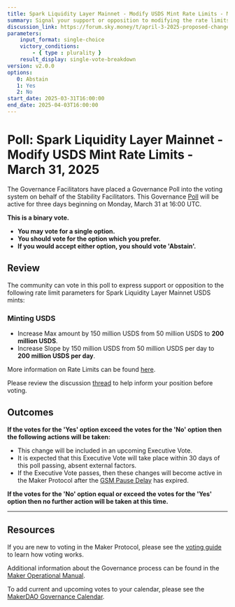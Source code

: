 ```yaml
---
title: Spark Liquidity Layer Mainnet - Modify USDS Mint Rate Limits - March 31, 2025
summary: Signal your support or opposition to modifying the rate limits for Spark Liquidity Layer Mainnet USDS.
discussion_link: https://forum.sky.money/t/april-3-2025-proposed-changes-to-spark-for-upcoming-spell-2/26203
parameters:
    input_format: single-choice
    victory_conditions:
        - { type : plurality }
    result_display: single-vote-breakdown
version: v2.0.0
options:
   0: Abstain
   1: Yes
   2: No
start_date: 2025-03-31T16:00:00
end_date: 2025-04-03T16:00:00
---
```

# Poll: Spark Liquidity Layer Mainnet - Modify USDS Mint Rate Limits - March 31, 2025

The Governance Facilitators have placed a Governance Poll into the voting system on behalf of the Stability Facilitators. This Governance [Poll](https://manual.makerdao.com/governance/governance-cycle/weekly-governance-cycle#weekly-governance-cycle-definitions-mip16c1) will be active for three days beginning on Monday, March 31 at 16:00 UTC.

**This is a binary vote.**

- **You may vote for a single option.**
- **You should vote for the option which you prefer.**
- **If you would accept either option, you should vote 'Abstain'.**

## Review

The community can vote in this poll to express support or opposition to the following rate limit parameters for Spark Liquidity Layer Mainnet USDS mints:

### Minting USDS

  * Increase Max amount by 150 million USDS from 50 million USDS to **200 million USDS**.
  * Increase Slope by 150 million USDS from 50 million USDS per day to **200 million USDS per day**.

More information on Rate Limits can be found [here](https://docs.spark.fi/dev/spark-liquidity-layer/spark-alm-controller#rate-limits).

Please review the discussion [thread](https://forum.sky.money/t/april-3-2025-proposed-changes-to-spark-for-upcoming-spell-2/26203) to help inform your position before voting.

## Outcomes

**If the votes for the 'Yes' option exceed the votes for the 'No' option then the following actions will be taken:**

* This change will be included in an upcoming Executive Vote.
* It is expected that this Executive Vote will take place within 30 days of this poll passing, absent external factors.
* If the Executive Vote passes, then these changes will become active in the Maker Protocol after the [GSM Pause Delay](https://sky-atlas.powerhouse.io/A.1.9.2.1_Pause_Delay/a98b8227-95f6-4711-9d8d-f52cbc6ad2d0%7C0db30758e055) has expired.

**If the votes for the 'No' option equal or exceed the votes for the 'Yes' option then no further action will be taken at this time.**

---

## Resources

If you are new to voting in the Maker Protocol, please see the [voting guide](https://manual.makerdao.com/governance/voting-in-makerdao/on-chain-governance) to learn how voting works.

Additional information about the Governance process can be found in the [Maker Operational Manual](https://manual.makerdao.com).

To add current and upcoming votes to your calendar, please see the [MakerDAO Governance Calendar](https://manual.makerdao.com/makerdao/calendars/governance-calendar).
